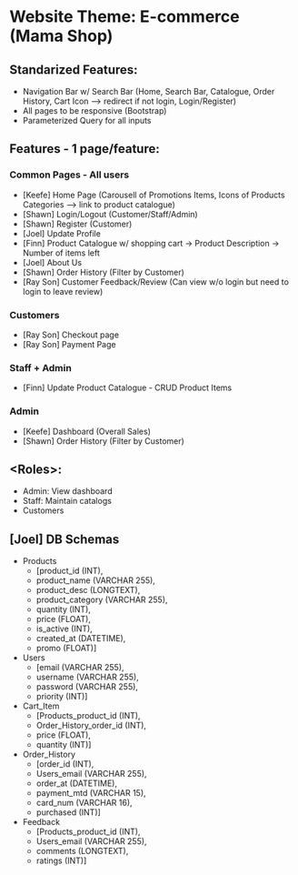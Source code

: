 # Website Theme: E-commerce (Mama Shop)

## Standarized Features:
- Navigation Bar w/ Search Bar (Home, Search Bar, Catalogue, Order History, Cart Icon --> redirect if not login, Login/Register)
- All pages to be responsive (Bootstrap)
- Parameterized Query for all inputs

## Features - 1 page/feature:
### Common Pages - All users
- [Keefe] Home Page (Carousell of Promotions Items, Icons of Products Categories --> link to product catalogue)
- [Shawn] Login/Logout (Customer/Staff/Admin)
- [Shawn] Register (Customer)
- [Joel] Update Profile
- [Finn] Product Catalogue w/ shopping cart
	-> Product Description
	-> Number of items left
- [Joel] About Us
- [Shawn] Order History (Filter by Customer)
- [Ray Son] Customer Feedback/Review (Can view w/o login but need to login to leave review)

### Customers
- [Ray Son] Checkout page
- [Ray Son] Payment Page

### Staff + Admin
- [Finn] Update Product Catalogue - CRUD Product Items

### Admin
- [Keefe] Dashboard (Overall Sales)
- [Shawn] Order History (Filter by Customer)


## \<Roles\>:
- Admin: View dashboard
- Staff: Maintain catalogs
- Customers

## [Joel] DB Schemas
- Products
	- [product_id (INT), 
	- product_name (VARCHAR 255), 
	- product_desc (LONGTEXT), 
	- product_category (VARCHAR 255), 
	- quantity (INT), 
	- price (FLOAT), 
	- is_active (INT), 
	- created_at (DATETIME), 
	- promo (FLOAT)]
- Users
	- [email (VARCHAR 255), 
	- username (VARCHAR 255), 
	- password (VARCHAR 255), 
	- priority (INT)]
- Cart_Item 
	- [Products_product_id (INT), 
	- Order_History_order_id (INT), 
	- price (FLOAT), 
	- quantity (INT)]
- Order_History
	- [order_id (INT), 
	- Users_email (VARCHAR 255), 
	- order_at (DATETIME), 
	- payment_mtd (VARCHAR 15), 
	- card_num (VARCHAR 16), 
	- purchased (INT)]
- Feedback
	- [Products_product_id (INT), 
	- Users_email (VARCHAR 255), 
	- comments (LONGTEXT), 
	- ratings (INT)]
